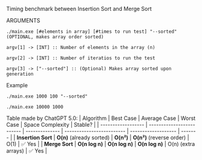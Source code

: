 Timing benchmark between Insertion Sort and Merge Sort

ARGUMENTS

    ./main.exe [#elements in array] [#times to run test] "--sorted" (OPTIONAL, makes array order sorted)
    
    argv[1] -> [INT] :: Number of elements in the array (n) 
    
    argv[2] -> [INT] :: Number of iteratios to run the test
    
    argv[3] -> ["--sorted"] :: (Optional) Makes array sorted upon generation
    
Example

    ./main.exe 1000 100 "--sorted"
    
    ./main.exe 10000 1000

Table made by ChatGPT 5.0: 
| Algorithm          | Best Case                 | Average Case   | Worst Case                | Space Complexity    | Stable? |
| ------------------ | ------------------------- | -------------- | ------------------------- | ------------------- | ------- |
| **Insertion Sort** | **O(n)** (already sorted) | **O(n²)**      | **O(n²)** (reverse order) | O(1)                | ✅ Yes  |
| **Merge Sort**     | **O(n log n)**            | **O(n log n)** | **O(n log n)**            | O(n) (extra arrays) | ✅ Yes  |

